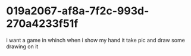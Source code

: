 # 019a2067-af8a-7f2c-993d-270a4233f51f
i want a game in whinch when i show my hand it take pic and draw some drawing on it
